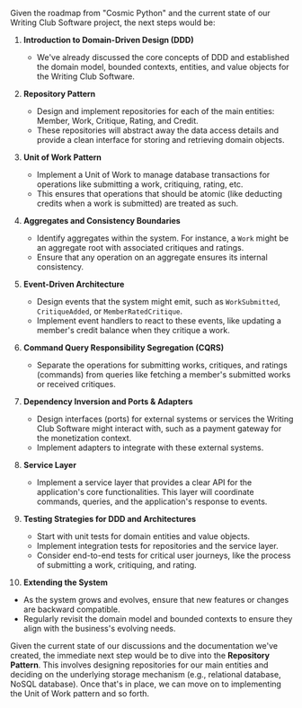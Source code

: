 Given the roadmap from "Cosmic Python" and the current state of our Writing Club Software project, the next steps would be:

1. **Introduction to Domain-Driven Design (DDD)**
   - We've already discussed the core concepts of DDD and established the domain model, bounded contexts, entities, and value objects for the Writing Club Software.

2. **Repository Pattern**
   - Design and implement repositories for each of the main entities: Member, Work, Critique, Rating, and Credit.
   - These repositories will abstract away the data access details and provide a clean interface for storing and retrieving domain objects.

3. **Unit of Work Pattern**
   - Implement a Unit of Work to manage database transactions for operations like submitting a work, critiquing, rating, etc.
   - This ensures that operations that should be atomic (like deducting credits when a work is submitted) are treated as such.

4. **Aggregates and Consistency Boundaries**
   - Identify aggregates within the system. For instance, a `Work` might be an aggregate root with associated critiques and ratings.
   - Ensure that any operation on an aggregate ensures its internal consistency.

5. **Event-Driven Architecture**
   - Design events that the system might emit, such as `WorkSubmitted`, `CritiqueAdded`, or `MemberRatedCritique`.
   - Implement event handlers to react to these events, like updating a member's credit balance when they critique a work.

6. **Command Query Responsibility Segregation (CQRS)**
   - Separate the operations for submitting works, critiques, and ratings (commands) from queries like fetching a member's submitted works or received critiques.

7. **Dependency Inversion and Ports & Adapters**
   - Design interfaces (ports) for external systems or services the Writing Club Software might interact with, such as a payment gateway for the monetization context.
   - Implement adapters to integrate with these external systems.

8. **Service Layer**
   - Implement a service layer that provides a clear API for the application's core functionalities. This layer will coordinate commands, queries, and the application's response to events.

9. **Testing Strategies for DDD and Architectures**
   - Start with unit tests for domain entities and value objects.
   - Implement integration tests for repositories and the service layer.
   - Consider end-to-end tests for critical user journeys, like the process of submitting a work, critiquing, and rating.

10. **Extending the System**
   - As the system grows and evolves, ensure that new features or changes are backward compatible.
   - Regularly revisit the domain model and bounded contexts to ensure they align with the business's evolving needs.

Given the current state of our discussions and the documentation we've created, the immediate next step would be to dive into the **Repository Pattern**. This involves designing repositories for our main entities and deciding on the underlying storage mechanism (e.g., relational database, NoSQL database). Once that's in place, we can move on to implementing the Unit of Work pattern and so forth.
